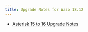 ```yaml
---
title: Upgrade Notes for Wazo 18.12
---
```


- [Asterisk 15 to 16 Upgrade Notes](/uc-doc/upgrade/18-12/asterisk_16)